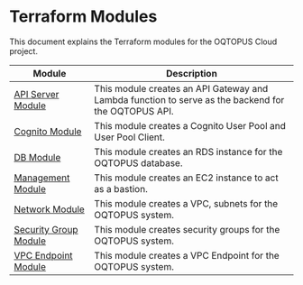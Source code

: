 # Terraform Modules

This document explains the Terraform modules for the OQTOPUS Cloud project.

| Module                   | Description                                                                                   |
|--------------------------|-----------------------------------------------------------------------------------------------|
| [API Server Module](./api-server/README.md)       | This module creates an API Gateway and Lambda function to serve as the backend for the OQTOPUS API.     |
| [Cognito Module](./cognito/README.md)             | This module creates a Cognito User Pool and User Pool Client.                                           |
| [DB Module](./db/README.md)                       | This module creates an RDS instance for the OQTOPUS database.                                            |
| [Management Module](./management/README.md)       | This module creates an EC2 instance to act as a bastion.                  |
| [Network Module](./network/README.md)             | This module creates a VPC, subnets for the OQTOPUS system.                         |
| [Security Group Module](./security-group/README.md)| This module creates security groups for the OQTOPUS system.                                             |
| [VPC Endpoint Module](./vpc-endpoint/README.md)                     | This module creates a VPC Endpoint for the OQTOPUS system.                                                       |
